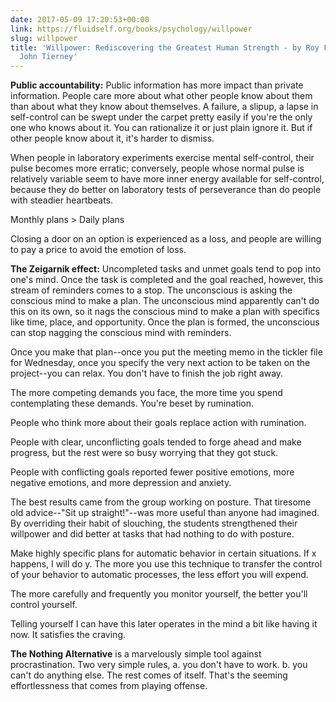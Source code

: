 ```yaml
---
date: 2017-05-09 17:20:53+00:00
link: https://fluidself.org/books/psychology/willpower
slug: willpower
title: 'Willpower: Rediscovering the Greatest Human Strength - by Roy F. Baumeister,
  John Tierney'
---
```


**Public accountability:** Public information has more impact than private information. People care more about what other people know about them than about what they know about themselves. A failure, a slipup, a lapse in self-control can be swept under the carpet pretty easily if you're the only one who knows about it. You can rationalize it or just plain ignore it. But if other people know about it, it's harder to dismiss.

When people in laboratory experiments exercise mental self-control, their pulse becomes more erratic; conversely, people whose normal pulse is relatively variable seem to have more inner energy available for self-control, because they do better on laboratory tests of perseverance than do people with steadier heartbeats.

Monthly plans > Daily plans

Closing a door on an option is experienced as a loss, and people are willing to pay a price to avoid the emotion of loss.

**The Zeigarnik effect:** Uncompleted tasks and unmet goals tend to pop into one's mind. Once the task is completed and the goal reached, however, this stream of reminders comes to a stop. The unconscious is asking the conscious mind to make a plan. The unconscious mind apparently can't do this on its own, so it nags the conscious mind to make a plan with specifics like time, place, and opportunity. Once the plan is formed, the unconscious can stop nagging the conscious mind with reminders.

Once you make that plan--once you put the meeting memo in the tickler file for Wednesday, once you specify the very next action to be taken on the project--you can relax. You don't have to finish the job right away.

The more competing demands you face, the more time you spend contemplating these demands. You're beset by rumination.

People who think more about their goals replace action with rumination.

People with clear, unconflicting goals tended to forge ahead and make progress, but the rest were so busy worrying that they got stuck.

People with conflicting goals reported fewer positive emotions, more negative emotions, and more depression and anxiety.

The best results came from the group working on posture. That tiresome old advice--"Sit up straight!"--was more useful than anyone had imagined. By overriding their habit of slouching, the students strengthened their willpower and did better at tasks that had nothing to do with posture.

Make highly specific plans for automatic behavior in certain situations. If x happens, I will do y. The more you use this technique to transfer the control of your behavior to automatic processes, the less effort you will expend.

The more carefully and frequently you monitor yourself, the better you'll control yourself.

Telling yourself I can have this later operates in the mind a bit like having it now. It satisfies the craving.

**The Nothing Alternative** is a marvelously simple tool against procrastination. Two very simple rules, a. you don't have to work. b. you can't do anything else. The rest comes of itself. That's the seeming effortlessness that comes from playing offense.
